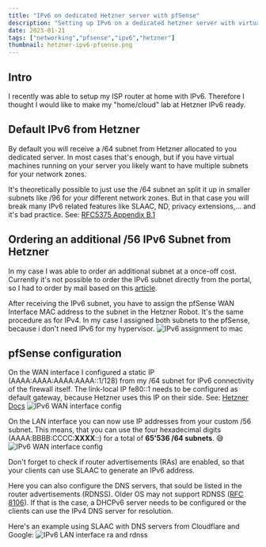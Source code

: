 ```yaml
---
title: "IPv6 on dedicated Hetzner server with pfSense"
description: "Setting up IPv6 on a dedicated hetzner server with virtual pfSense firewall."
date: 2023-01-21
tags: ["networking","pfsense","ipv6","hetzner"]
thumbnail: hetzner-ipv6-pfsense.png
---
```


## Intro
I recently was able to setup my ISP router at home with IPv6.
Therefore I thought I would like to make my "home/cloud" lab at Hetzner IPv6 ready.

## Default IPv6 from Hetzner
By default you will receive a /64 subnet from Hetzner allocated to you dedicated server.
In most cases that's enough, but if you have virtual machines running on your server you likely want to have multiple subnets for your network zones.

It's theoretically possible to just use the /64 subnet an split it up in smaller subnets like /96 for your different network zones.
But in that case you will break many IPv6 related features like SLAAC, ND, privacy extensions,... and it's bad practice. 
See: [RFC5375 Appendix B.1 ](https://www.rfc-editor.org/rfc/rfc5375#appendix-B.1)

## Ordering an additional /56 IPv6 Subnet from Hetzner
In my case I was able to order an additional subnet at a once-off cost.
Currently it's not possible to order the IPv6 subnet directly from the portal, so I had to order by mail based on this [article](https://docs.hetzner.com/general/others/ipv4-pricing/#additional-56-ipv6-net-dedicated-root-servers).

After receiving the IPv6 subnet, you have to assign the pfSense WAN Interface MAC address to the subnet in the Hetzner Robot.
It's the same procedure as for IPv4.
In my case I assigned both subnets to the pfSense, because i don't need IPv6 for my hypervisor.
![IPv6 assignment to mac](/personal_website/images/hetzner-ipv6-mac-assignment.png)

## pfSense configuration
On the WAN interface I configured a static IP (AAAA:AAAA:AAAA:AAAA::1/128) from my /64 subnet for IPv6 connectivity of the firewall itself.
The link-local IP fe80::1 needs to be configured as default gateway, because Hetzner uses this IP on their side.
See: [Hetzner Docs](https://docs.hetzner.com/robot/dedicated-server/ip/additional-ip-adresses/#gateway)
![IPv6 WAN interface config](/personal_website/images/hetzner-ipv6-wan-interface.png)

On the LAN interface you can now use IP addresses from your custom /56 subnet.
This means, that you can use the four hexadecimal digits (AAAA:BBBB:CCCC:**XXXX**::) for a total of **65'536 /64 subnets**. 😅
![IPv6 WAN interface config](/personal_website/images/hetzner-ipv6-lan-interface.png)

Don't forget to check if router advertisements (RAs) are enabled, so that your clients can use SLAAC to generate an IPv6 address.

Here you can also configure the DNS servers, that sould be listed in the router advertisements (RDNSS).
Older OS may not support RDNSS ([RFC 8106](https://www.rfc-editor.org/rfc/rfc8106)). 
If that is the case, a DHCPv6 server needs to be configured or the clients can use the IPv4 DNS server for resolution.

Here's an example using SLAAC with DNS servers from Cloudflare and Google:
![IPv6 LAN interface ra and rdnss](/personal_website/images/hetzner-ipv6-lan-interface-ra.png)